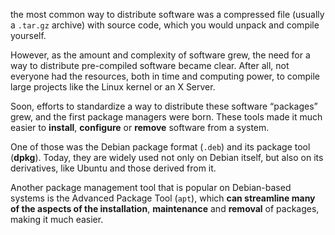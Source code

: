 the most common way to distribute software was a compressed file (usually a `.tar.gz` archive) with source code, which you would unpack and compile yourself.

However, as the amount and complexity of software grew, the need for a way to distribute pre-compiled software became clear. After all, not everyone had the resources, both in time and computing power, to compile large projects like the Linux kernel or an X Server.

Soon, efforts to standardize a way to distribute these software “packages” grew, and the first package managers were born. These tools made it much easier to **install**, **configure** or **remove** software from a system.

One of those was the Debian package format (`.deb`) and its package tool (**dpkg**). Today, they are widely used not only on Debian itself, but also on its derivatives, like Ubuntu and those derived from it.

Another package management tool that is popular on Debian-based systems is the Advanced Package Tool (`apt`), which **can streamline many of the aspects of the installation**, **maintenance** and **removal** of packages, making it much easier.